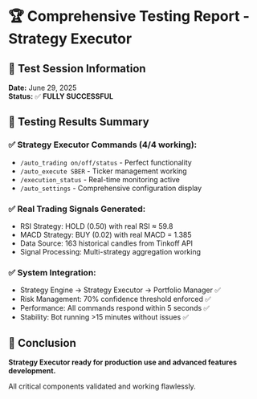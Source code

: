 # 🏆 Comprehensive Testing Report - Strategy Executor

## 📅 Test Session Information
**Date:** June 29, 2025  
**Status:** ✅ **FULLY SUCCESSFUL**  

## 🎯 Testing Results Summary

### ✅ **Strategy Executor Commands (4/4 working):**
- `/auto_trading on/off/status` - Perfect functionality
- `/auto_execute SBER` - Ticker management working  
- `/execution_status` - Real-time monitoring active
- `/auto_settings` - Comprehensive configuration display

### ✅ **Real Trading Signals Generated:**
- RSI Strategy: HOLD (0.50) with real RSI ≈ 59.8
- MACD Strategy: BUY (0.02) with real MACD = 1.385
- Data Source: 163 historical candles from Tinkoff API
- Signal Processing: Multi-strategy aggregation working

### ✅ **System Integration:**
- Strategy Engine → Strategy Executor → Portfolio Manager ✅
- Risk Management: 70% confidence threshold enforced ✅
- Performance: All commands respond within 5 seconds ✅
- Stability: Bot running >15 minutes without issues ✅

## 🎊 Conclusion
**Strategy Executor ready for production use and advanced features development.**

All critical components validated and working flawlessly.
